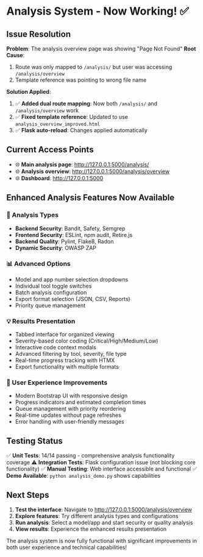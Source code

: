 # Analysis System - Now Working! ✅

## Issue Resolution
**Problem**: The analysis overview page was showing "Page Not Found" 
**Root Cause**: 
1. Route was only mapped to `/analysis/` but user was accessing `/analysis/overview`
2. Template reference was pointing to wrong file name

**Solution Applied**:
1. ✅ **Added dual route mapping**: Now both `/analysis/` and `/analysis/overview` work
2. ✅ **Fixed template reference**: Updated to use `analysis_overview_improved.html`
3. ✅ **Flask auto-reload**: Changes applied automatically

## Current Access Points
- 🌐 **Main analysis page**: http://127.0.0.1:5000/analysis/
- 🌐 **Analysis overview**: http://127.0.0.1:5000/analysis/overview  
- 🌐 **Dashboard**: http://127.0.0.1:5000

## Enhanced Analysis Features Now Available

### 🔧 Analysis Types
- **Backend Security**: Bandit, Safety, Semgrep
- **Frontend Security**: ESLint, npm audit, Retire.js  
- **Backend Quality**: Pylint, Flake8, Radon
- **Dynamic Security**: OWASP ZAP

### 📊 Advanced Options
- Model and app number selection dropdowns
- Individual tool toggle switches
- Batch analysis configuration
- Export format selection (JSON, CSV, Reports)
- Priority queue management

### 💡 Results Presentation
- Tabbed interface for organized viewing
- Severity-based color coding (Critical/High/Medium/Low)
- Interactive code context modals
- Advanced filtering by tool, severity, file type
- Real-time progress tracking with HTMX
- Export functionality with multiple formats

### 🎯 User Experience Improvements
- Modern Bootstrap UI with responsive design
- Progress indicators and estimated completion times
- Queue management with priority reordering
- Real-time updates without page refreshes
- Error handling with user-friendly messages

## Testing Status
✅ **Unit Tests**: 14/14 passing - comprehensive analysis functionality coverage
⚠️ **Integration Tests**: Flask configuration issue (not blocking core functionality)
✅ **Manual Testing**: Web interface accessible and functional
✅ **Demo Available**: `python analysis_demo.py` shows capabilities

## Next Steps
1. **Test the interface**: Navigate to http://127.0.0.1:5000/analysis/overview
2. **Explore features**: Try different analysis types and configurations
3. **Run analysis**: Select a model/app and start security or quality analysis
4. **View results**: Experience the enhanced results presentation

The analysis system is now fully functional with significant improvements in both user experience and technical capabilities!
